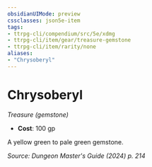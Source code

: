 ```yaml
---
obsidianUIMode: preview
cssclasses: json5e-item
tags:
- ttrpg-cli/compendium/src/5e/xdmg
- ttrpg-cli/item/gear/treasure-gemstone
- ttrpg-cli/item/rarity/none
aliases: 
- "Chrysoberyl"
---
```

# Chrysoberyl
*Treasure (gemstone)*  

- **Cost**: 100 gp

A yellow green to pale green gemstone.

*Source: Dungeon Master's Guide (2024) p. 214*